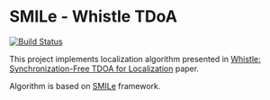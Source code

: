 # SMILe - Whistle TDoA

[![Build Status](https://travis-ci.org/goofacz/smile-algorithm-whistle.svg?branch=master)](https://travis-ci.org/goofacz/smile-algorithm-whistle)

This project implements localization algorithm presented in [Whistle: Synchronization-Free TDOA for Localization][1] paper.

Algorithm is based on [SMILe][3] framework.

[1]:http://ieeexplore.ieee.org/abstract/document/5961728/
[3]:https://github.com/goofacz/SMILe

